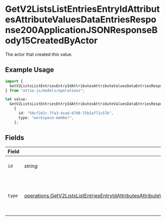 # GetV2ListsListEntriesEntryIdAttributesAttributeValuesDataEntriesResponse200ApplicationJSONResponseBody15CreatedByActor

The actor that created this value.

## Example Usage

```typescript
import {
  GetV2ListsListEntriesEntryIdAttributesAttributeValuesDataEntriesResponse200ApplicationJSONResponseBody15CreatedByActor,
} from "attio-js/models/operations";

let value:
  GetV2ListsListEntriesEntryIdAttributesAttributeValuesDataEntriesResponse200ApplicationJSONResponseBody15CreatedByActor =
    {
      id: "50cf242c-7fa3-4cad-87d0-75b1af71c57b",
      type: "workspace-member",
    };
```

## Fields

| Field                                                                                                                                                                                                                                                              | Type                                                                                                                                                                                                                                                               | Required                                                                                                                                                                                                                                                           | Description                                                                                                                                                                                                                                                        |
| ------------------------------------------------------------------------------------------------------------------------------------------------------------------------------------------------------------------------------------------------------------------ | ------------------------------------------------------------------------------------------------------------------------------------------------------------------------------------------------------------------------------------------------------------------ | ------------------------------------------------------------------------------------------------------------------------------------------------------------------------------------------------------------------------------------------------------------------ | ------------------------------------------------------------------------------------------------------------------------------------------------------------------------------------------------------------------------------------------------------------------ |
| `id`                                                                                                                                                                                                                                                               | *string*                                                                                                                                                                                                                                                           | :heavy_minus_sign:                                                                                                                                                                                                                                                 | An ID to identify the actor.                                                                                                                                                                                                                                       |
| `type`                                                                                                                                                                                                                                                             | [operations.GetV2ListsListEntriesEntryIdAttributesAttributeValuesDataEntriesResponse200ApplicationJSONResponseBody15Type](../../models/operations/getv2listslistentriesentryidattributesattributevaluesdataentriesresponse200applicationjsonresponsebody15type.md) | :heavy_minus_sign:                                                                                                                                                                                                                                                 | The type of actor. [Read more information on actor types here](/docs/actors).                                                                                                                                                                                      |